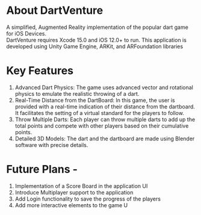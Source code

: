 # About DartVenture
A simplified, Augmented Reality implementation of the popular dart game for iOS 
Devices. 	 	 
DartVenture requires Xcode 15.0 and iOS 12.0+ to run.
This application is developed using Unity Game Engine, ARKit, and ARFoundation 
libraries

# Key Features
1. Advanced Dart Physics:
The game uses advanced vector and rotational physics to emulate the realistic throwing of a dart.
2. Real-Time Distance from the DartBoard:
In this game, the user is provided with a real-time indication of their distance from the dartboard. It facilitates the setting of a virtual standard for the players to follow.
3. Throw Multiple Darts:
Each player can throw multiple darts to add up the total points and compete with other players based on their cumulative points.
4. Detailed 3D Models:
The dart and the dartboard are made using Blender software with precise details.

# Future Plans -
1. Implementation of a Score Board in the application UI
2. Introduce Multiplayer support to the application
3. Add Login functionality to save the progress of the players
4. Add more interactive elements to the game U
